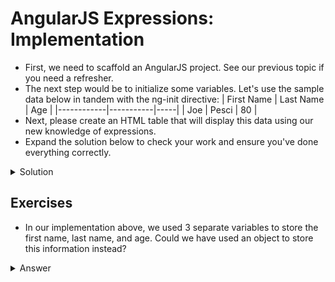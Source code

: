 # AngularJS Expressions: Implementation

- First, we need to scaffold an AngularJS project. See our previous topic if you need a refresher.
- The next step would be to initialize some variables. Let's use the sample data below in tandem with the ng-init directive:
  | First Name | Last Name | Age |
  |------------|-----------|-----|
  | Joe        | Pesci     | 80  |
- Next, please create an HTML table that will display this data using our new knowledge of expressions. 
- Expand the solution below to check your work and ensure you've done everything correctly. 

<details><summary>Solution</summary>

```html
<!doctype html>
<html ng-app ng-init="firstName='Joe';lastName='Pesci';age=80">
  <head>
    <script src="https://ajax.googleapis.com/ajax/libs/angularjs/1.8.2/angular.min.js"></script>
  </head>
  <body>
    <table>
  <tr>
    <th>First Name</th>
    <th>Last Name</th>
    <th>Age</th>
  </tr>
  <tr>
    <td>{{ firstName }}</td>
    <td>{{ lastName }}</td>
    <td>{{ age }}</td>
  </tr>
</table>
  </body>
</html>
```
</details>

## Exercises

- In our implementation above, we used 3 separate variables to store the first name, last name, and age. Could we have used an object to store this information instead?

<details><summary>Answer</summary>
Yes! We could have used an object to store the data inside of a single variable. Example: 

```html

<html ng-app ng-init="person={firstName='Joe', lastName='Pesci', age=80}">

```

</details>
